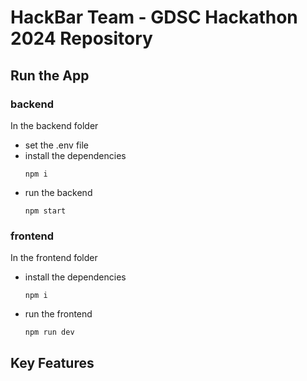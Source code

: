 # HackBar Team - GDSC Hackathon 2024 Repository

## Run the App

### backend

In the backend folder

- set the .env file
- install the dependencies
  ```
  npm i
  ```
- run the backend
  ```
  npm start
  ```

### frontend

In the frontend folder

- install the dependencies
  ```
  npm i
  ```
- run the frontend
  ```
  npm run dev
  ```

## Key Features
